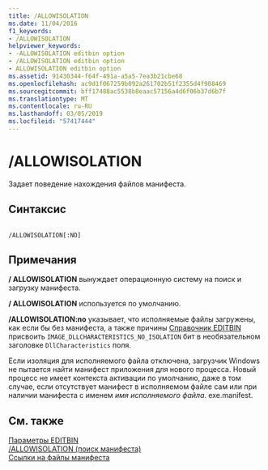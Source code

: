 ```yaml
---
title: /ALLOWISOLATION
ms.date: 11/04/2016
f1_keywords:
- /ALLOWISOLATION
helpviewer_keywords:
- -ALLOWISOLATION editbin option
- /ALLOWISOLATION editbin option
- ALLOWISOLATION editbin option
ms.assetid: 91430344-f64f-491a-a5a5-7ea3b21cbe68
ms.openlocfilehash: ac9d1f067259b092a261702b51f2355d4f908469
ms.sourcegitcommit: bff17488ac5538b8eaac57156a4d6f06b37d6b7f
ms.translationtype: MT
ms.contentlocale: ru-RU
ms.lasthandoff: 03/05/2019
ms.locfileid: "57417444"
---
```

# <a name="allowisolation"></a>/ALLOWISOLATION

Задает поведение нахождения файлов манифеста.

## <a name="syntax"></a>Синтаксис

```

/ALLOWISOLATION[:NO]
```

## <a name="remarks"></a>Примечания

**/ ALLOWISOLATION** вынуждает операционную систему на поиск и загрузку манифеста.

**/ ALLOWISOLATION** используется по умолчанию.

**/ALLOWISOLATION:no** указывает, что исполняемые файлы загружены, как если бы без манифеста, а также причины [Справочник ЕDITBIN](../../build/reference/editbin-reference.md) присвоить `IMAGE_DLLCHARACTERISTICS_NO_ISOLATION` бит в необязательном заголовке `DllCharacteristics` поля.

Если изоляция для исполняемого файла отключена, загрузчик Windows не пытается найти манифест приложения для нового процесса. Новый процесс не имеет контекста активации по умолчанию, даже в том случае, если отсутствует манифест в исполняемом файле сам или при наличии манифеста с именем *имя исполняемого файла*. exe.manifest.

## <a name="see-also"></a>См. также

[Параметры EDITBIN](../../build/reference/editbin-options.md)<br/>
[/ALLOWISOLATION (поиск манифеста)](../../build/reference/allowisolation-manifest-lookup.md)<br/>
[Ссылки на файлы манифеста](/windows/desktop/SbsCs/manifest-files-reference)

